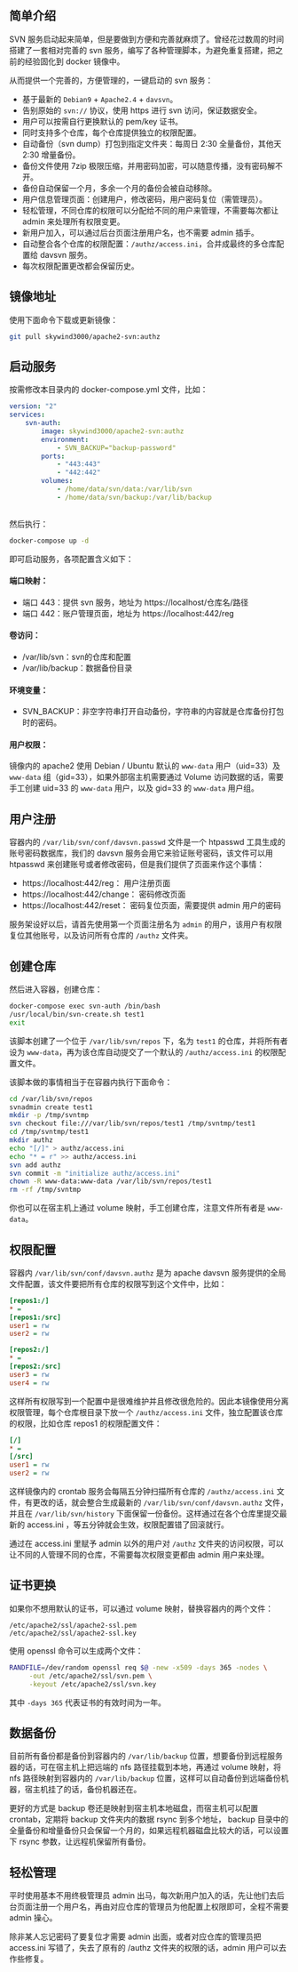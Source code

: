 ## 简单介绍

SVN 服务启动起来简单，但是要做到方便和完善就麻烦了。曾经花过数周的时间搭建了一套相对完善的 svn 服务，编写了各种管理脚本，为避免重复搭建，把之前的经验固化到 docker 镜像中。

从而提供一个完善的，方便管理的，一键启动的 svn 服务：


- 基于最新的 `Debian9` + `Apache2.4` + `davsvn`。
- 告别原始的 `svn://` 协议，使用 https 进行 svn 访问，保证数据安全。
- 用户可以按需自行更换默认的 pem/key 证书。
- 同时支持多个仓库，每个仓库提供独立的权限配置。
- 自动备份（svn dump）打包到指定文件夹：每周日 2:30 全量备份，其他天 2:30 增量备份。
- 备份文件使用 7zip 极限压缩，并用密码加密，可以随意传播，没有密码解不开。
- 备份自动保留一个月，多余一个月的备份会被自动移除。
- 用户信息管理页面：创建用户，修改密码，用户密码复位（需管理员）。
- 轻松管理，不同仓库的权限可以分配给不同的用户来管理，不需要每次都让 admin 来处理所有权限变更。
- 新用户加入，可以通过后台页面注册用户名，也不需要 admin 插手。
- 自动整合各个仓库的权限配置：`/authz/access.ini`，合并成最终的多仓库配置给 davsvn 服务。
- 每次权限配置更改都会保留历史。

## 镜像地址

使用下面命令下载或更新镜像：

```bash
git pull skywind3000/apache2-svn:authz
```

## 启动服务

按需修改本目录内的 docker-compose.yml 文件，比如：

```yaml
version: "2"
services:
    svn-auth:
        image: skywind3000/apache2-svn:authz
        environment:
            - SVN_BACKUP="backup-password"
        ports:
            - "443:443"
            - "442:442"
        volumes:
            - /home/data/svn/data:/var/lib/svn
            - /home/data/svn/backup:/var/lib/backup
    
```

然后执行：

```bash
docker-compose up -d
```

即可启动服务，各项配置含义如下：

#### 端口映射：

- 端口 443：提供 svn 服务，地址为 https://localhost/仓库名/路径
- 端口 442：账户管理页面，地址为 https://localhost:442/reg

#### 卷访问：

- /var/lib/svn：svn的仓库和配置
- /var/lib/backup：数据备份目录

#### 环境变量：

- SVN_BACKUP：非空字符串打开自动备份，字符串的内容就是仓库备份打包时的密码。

#### 用户权限：

镜像内的 apache2 使用 Debian / Ubuntu 默认的 `www-data` 用户（uid=33）及 `www-data` 组（gid=33），如果外部宿主机需要通过 Volume 访问数据的话，需要手工创建 uid=33 的 `www-data` 用户，以及 gid=33 的 `www-data` 用户组。

## 用户注册

容器内的 `/var/lib/svn/conf/davsvn.passwd` 文件是一个 htpasswd 工具生成的账号密码数据库，我们的 davsvn 服务会用它来验证账号密码，该文件可以用 htpasswd 来创建账号或者修改密码，但是我们提供了页面来作这个事情：

- https://localhost:442/reg： 用户注册页面
- https://localhost:442/change： 密码修改页面
- https://localhost:442/reset： 密码复位页面，需要提供 admin 用户的密码

服务架设好以后，请首先使用第一个页面注册名为 `admin` 的用户，该用户有权限复位其他账号，以及访问所有仓库的 `/authz` 文件夹。

## 创建仓库

然后进入容器，创建仓库：

```bash
docker-compose exec svn-auth /bin/bash
/usr/local/bin/svn-create.sh test1
exit
```

该脚本创建了一个位于 `/var/lib/svn/repos` 下，名为 `test1` 的仓库，并将所有者设为 `www-data`，再为该仓库自动提交了一个默认的 `/authz/access.ini` 的权限配置文件。

该脚本做的事情相当于在容器内执行下面命令：

```bash
cd /var/lib/svn/repos
svnadmin create test1
mkdir -p /tmp/svntmp
svn checkout file:///var/lib/svn/repos/test1 /tmp/svntmp/test1
cd /tmp/svntmp/test1
mkdir authz
echo "[/]" > authz/access.ini
echo "* = r" >> authz/access.ini
svn add authz
svn commit -m "initialize authz/access.ini"
chown -R www-data:www-data /var/lib/svn/repos/test1
rm -rf /tmp/svntmp
```

你也可以在宿主机上通过 volume 映射，手工创建仓库，注意文件所有者是 `www-data`。



## 权限配置

容器内 `/var/lib/svn/conf/davsvn.authz` 是为 apache davsvn 服务提供的全局文件配置，该文件要把所有仓库的权限写到这个文件中，比如：

```ini
[repos1:/]
* = 
[repos1:/src]
user1 = rw
user2 = rw

[repos2:/]
* = 
[repos2:/src]
user3 = rw
user4 = rw

```

这样所有权限写到一个配置中是很难维护并且修改很危险的。因此本镜像使用分离权限管理，每个仓库根目录下放一个 `/authz/access.ini` 文件，独立配置该仓库的权限，比如仓库 repos1 的权限配置文件：

```ini
[/]
* = 
[/src]
user1 = rw
user2 = rw
```

这样镜像内的 crontab 服务会每隔五分钟扫描所有仓库的 `/authz/access.ini` 文件，有更改的话，就会整合生成最新的 `/var/lib/svn/conf/davsvn.authz` 文件，并且在 `/var/lib/svn/history` 下面保留一份备份。这样通过在各个仓库里提交最新的 access.ini ，等五分钟就会生效，权限配置错了回滚就行。

通过在 access.ini 里赋予 admin 以外的用户对 `/authz` 文件夹的访问权限，可以让不同的人管理不同的仓库，不需要每次权限变更都由 admin 用户来处理。


## 证书更换

如果你不想用默认的证书，可以通过 volume 映射，替换容器内的两个文件：

```text
/etc/apache2/ssl/apache2-ssl.pem
/etc/apache2/ssl/apache2-ssl.key
```

使用 openssl 命令可以生成两个文件：

```bash
RANDFILE=/dev/random openssl req $@ -new -x509 -days 365 -nodes \
     -out /etc/apache2/ssl/svn.pem \
     -keyout /etc/apache2/ssl/svn.key
```

其中 `-days 365` 代表证书的有效时间为一年。


## 数据备份

目前所有备份都是备份到容器内的 `/var/lib/backup` 位置，想要备份到远程服务器的话，可在宿主机上把远端的 nfs 路径挂载到本地，再通过 volume 映射，将 nfs 路径映射到容器内的 `/var/lib/backup` 位置，这样可以自动备份到远端备份机器，宿主机挂了的话，备份机器还在。

更好的方式是 backup 卷还是映射到宿主机本地磁盘，而宿主机可以配置 crontab，定期将 backup 文件夹内的数据 rsync 到多个地址， backup 目录中的全量备份和增量备份只会保留一个月的，如果远程机器磁盘比较大的话，可以设置下 rsync 参数，让远程机保留所有备份。


## 轻松管理

平时使用基本不用终极管理员 admin 出马，每次新用户加入的话，先让他们去后台页面注册一个用户名，再由对应仓库的管理员为他配置上权限即可，全程不需要 admin 操心。

除非某人忘记密码了要复位才需要 admin 出面，或者对应仓库的管理员把 access.ini 写错了，失去了原有的 /authz 文件夹的权限的话，admin 用户可以去作些修复。

